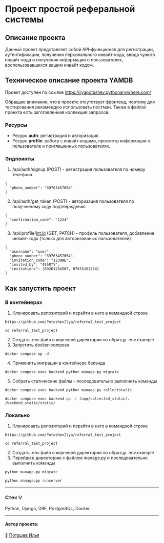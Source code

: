 # Проект простой реферальной системы
## Описание проекта
Данный проект представляет собой API-функционал для регистрации, аутентификации, получения персонального инвайт-кода, ввода чужого инвайт-кода и получения информации о пользователях, воспользовавшихся вашим инвайт кодом. 
## Техническое описание проекта YAMDB
Проект доступен по ссылке https://ilyapotashev.pythonanywhere.com/

Обращаю внимание, что в проекте отсутствует фронтенд, поэтому для тестирования рекомендую использовать постман. Также в файлах проекта есть заготовленная коллекция запросов. 
### Ресурсы 
- Ресурс **auth**: регистрация и авторизация.
- Ресурс **profile**: работа с инвайт-кодами, просмотр информации о пользователе и приглашенных пользователях.
### Эндпоинты
1. /api/auth/signup (POST) - регистрация пользователя по номеру телефона
```
{
  "phone_number": "89763457654"
}
```
2. /api/auth/get_token (POST) - авторизация пользователя по полученному коду подтверждения
```
{
  "confirmation_code": "1234"
}
```
3. /api/profile/<int:id> (GET, PATCH) - профиль пользователя, добавление инвайт-кода (только для авторизованых пользователей)
```
{
  "username": "user",
  "phone_number": "89763457654",
  "invitation_code": "123QWE",
  "invited_by": "456RTY",
  "invitations": [89261234567, 87653451234]
}
```
## Как запустить проект

### В контейнерах
1. Клонировать репозиторий и перейти в него в командной строке
```
https://github.com/PotashevIlya/referral_test_project
```
```
cd referral_test_project
```
2. Создать .env файл в корневой директории по образцу .env.example
3. Запустить docker-compose
```
docker compose up -d
```
4. Применить миграции в контейнере бекэнда
```
docker compose exec backend python manage.py migrate
```
5. Собрать статические файлы - последовательно выполнить команды
```
docker compose exec backend python manage.py collectstatic
```
```
docker compose exec backend cp -r /app/collected_static/. /backend_static/static/
```
### Локально
1. Клонировать репозиторий и перейти в него в командной строке
```
https://github.com/PotashevIlya/referral_test_project
```
```
cd referral_test_project
```
2. Создать .env файл в корневой директории по образцу .env.example
3. Перейди в директорию с файлом manage.py и последовательно выполнить команды
```
python manage.py migrate
```
```
python manage.py runserver
```
___
### Стек :bulb:
Python, Django, DRF, PostgreSQL, Docker.
___  
#### Автор проекта:    
:small_orange_diamond: [Поташев Илья](https://github.com/PotashevIlya)  
